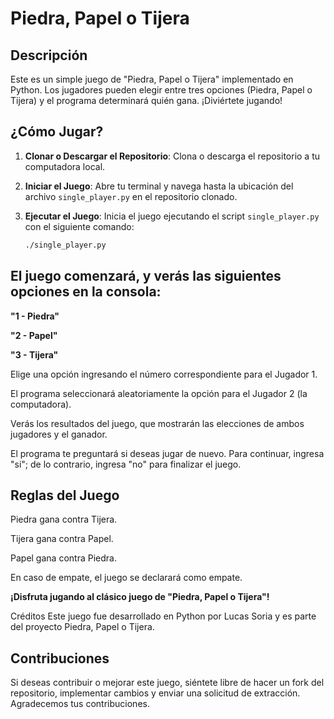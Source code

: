 # Piedra, Papel o Tijera

## Descripción
Este es un simple juego de "Piedra, Papel o Tijera" implementado en Python. Los jugadores pueden elegir entre tres opciones (Piedra, Papel o Tijera) y el programa determinará quién gana. ¡Diviértete jugando!

## ¿Cómo Jugar?

1. **Clonar o Descargar el Repositorio**: Clona o descarga el repositorio a tu computadora local.

2. **Iniciar el Juego**: Abre tu terminal y navega hasta la ubicación del archivo `single_player.py` en el repositorio clonado.

3. **Ejecutar el Juego**: Inicia el juego ejecutando el script `single_player.py` con el siguiente comando:
   ```bash
   ./single_player.py


## El juego comenzará, y verás las siguientes opciones en la consola:

**"1 - Piedra"**

**"2 - Papel"**

**"3 - Tijera"**

Elige una opción ingresando el número correspondiente para el Jugador 1.

El programa seleccionará aleatoriamente la opción para el Jugador 2 (la computadora).

Verás los resultados del juego, que mostrarán las elecciones de ambos jugadores y el ganador.

El programa te preguntará si deseas jugar de nuevo. Para continuar, ingresa "si"; de lo contrario, ingresa "no" para finalizar el juego.

## Reglas del Juego
Piedra gana contra Tijera.

Tijera gana contra Papel.

Papel gana contra Piedra.

En caso de empate, el juego se declarará como empate.

**¡Disfruta jugando al clásico juego de "Piedra, Papel o Tijera"!**

Créditos
Este juego fue desarrollado en Python por Lucas Soria y es parte del proyecto Piedra, Papel o Tijera.

## Contribuciones
Si deseas contribuir o mejorar este juego, siéntete libre de hacer un fork del repositorio, implementar cambios y enviar una solicitud de extracción. Agradecemos tus contribuciones.
